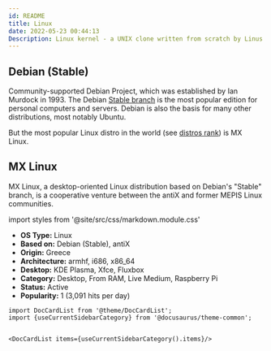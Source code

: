 ```yaml
---
id: README
title: Linux
date: 2022-05-23 00:44:13
Description: Linux kernel - a UNIX clone written from scratch by Linus Torvalds
---
```


## Debian (Stable)

Community-supported Debian Project, which was established by Ian Murdock in 1993. The Debian <a href='https://en.wikipedia.org/wiki/Debian#Branches' class='external'>Stable branch</a> is the most popular edition for personal computers and servers. Debian is also the basis for many other distributions, most notably Ubuntu.

But the most popular Linux distro in the world (see <a href='https://distrowatch.com/dwres.php?resource=popularity' class='external'>distros rank</a>) is MX Linux.

## MX Linux

MX Linux, a desktop-oriented Linux distribution based on Debian's "Stable" branch, is a cooperative venture between the antiX and former MEPIS Linux communities.

import styles from '@site/src/css/markdown.module.css'

<div className={styles.colorRed}>

- **OS Type:** Linux
- **Based on:** Debian (Stable), antiX
- **Origin:** Greece
- **Architecture:** armhf, i686, x86_64
- **Desktop:** KDE Plasma, Xfce, Fluxbox
- **Category:** Desktop, From RAM, Live Medium, Raspberry Pi
- **Status:** Active
- **Popularity:** 1 (3,091 hits per day)

</div>

```mdx-code-block
import DocCardList from '@theme/DocCardList';
import {useCurrentSidebarCategory} from '@docusaurus/theme-common';


<DocCardList items={useCurrentSidebarCategory().items}/>
```
